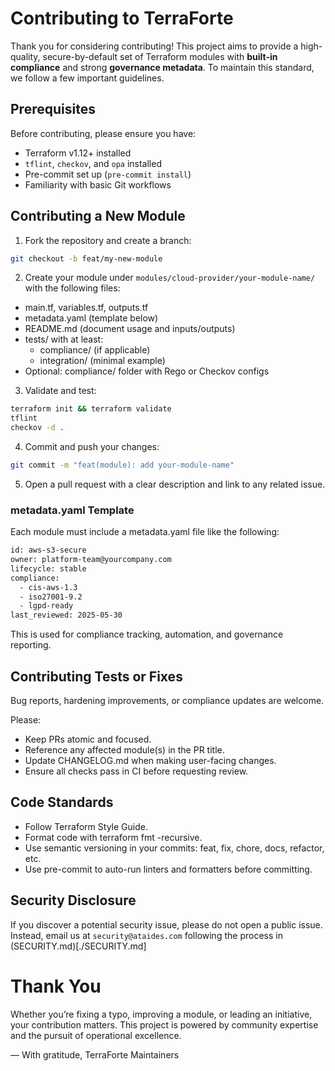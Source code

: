 # Contributing to TerraForte

Thank you for considering contributing! This project aims to provide a high-quality, secure-by-default set of Terraform modules with **built-in compliance** and strong **governance metadata**. To maintain this standard, we follow a few important guidelines.

## Prerequisites

Before contributing, please ensure you have:

- Terraform v1.12+ installed
- `tflint`, `checkov`, and `opa` installed
- Pre-commit set up (`pre-commit install`)
- Familiarity with basic Git workflows

## Contributing a New Module

1. Fork the repository and create a branch:  
   
```bash
git checkout -b feat/my-new-module
```

2.	Create your module under `modules/cloud-provider/your-module-name/` with the following files:

- main.tf, variables.tf, outputs.tf
- metadata.yaml (template below)
- README.md (document usage and inputs/outputs)
- tests/ with at least:
  - compliance/ (if applicable)
  - integration/ (minimal example)
- Optional: compliance/ folder with Rego or Checkov configs

3.	Validate and test:

```bash
terraform init && terraform validate
tflint
checkov -d .
```

4.	Commit and push your changes:

```bash
git commit -m "feat(module): add your-module-name"
```

5.	Open a pull request with a clear description and link to any related issue.

### metadata.yaml Template

Each module must include a metadata.yaml file like the following:

```bash
id: aws-s3-secure
owner: platform-team@yourcompany.com
lifecycle: stable
compliance:
  - cis-aws-1.3
  - iso27001-9.2
  - lgpd-ready
last_reviewed: 2025-05-30
```

This is used for compliance tracking, automation, and governance reporting.

## Contributing Tests or Fixes

Bug reports, hardening improvements, or compliance updates are welcome.

Please:

- Keep PRs atomic and focused.
- Reference any affected module(s) in the PR title.
- Update CHANGELOG.md when making user-facing changes.
- Ensure all checks pass in CI before requesting review.

## Code Standards

- Follow Terraform Style Guide.
- Format code with terraform fmt -recursive.
- Use semantic versioning in your commits: feat, fix, chore, docs, refactor, etc.
- Use pre-commit to auto-run linters and formatters before committing.

## Security Disclosure

If you discover a potential security issue, please do not open a public issue.
Instead, email us at `security@ataides.com` following the process in (SECURITY.md)[./SECURITY.md]

# Thank You

Whether you’re fixing a typo, improving a module, or leading an initiative, your contribution matters. This project is powered by community expertise and the pursuit of operational excellence.

— With gratitude, TerraForte Maintainers
